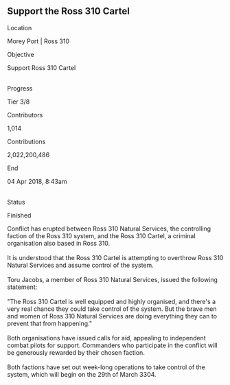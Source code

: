 ## Support the Ross 310 Cartel

Location

Morey Port \| Ross 310

Objective

Support Ross 310 Cartel

\
Progress

Tier 3/8

Contributors

1,014

Contributions

2,022,200,486

End

04 Apr 2018, 8:43am

\
Status

Finished

Conflict has erupted between Ross 310 Natural Services, the controlling
faction of the Ross 310 system, and the Ross 310 Cartel, a criminal
organisation also based in Ross 310.\
\
It is understood that the Ross 310 Cartel is attempting to overthrow
Ross 310 Natural Services and assume control of the system.\
\
Toru Jacobs, a member of Ross 310 Natural Services, issued the following
statement:\
\
"The Ross 310 Cartel is well equipped and highly organised, and there\'s
a very real chance they could take control of the system. But the brave
men and women of Ross 310 Natural Services are doing everything they can
to prevent that from happening."\
\
Both organisations have issued calls for aid, appealing to independent
combat pilots for support. Commanders who participate in the conflict
will be generously rewarded by their chosen faction.\
\
Both factions have set out week-long operations to take control of the
system, which will begin on the 29th of March 3304.
